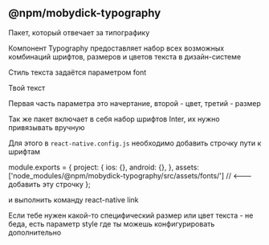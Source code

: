 ## @npm/mobydick-typography

Пакет, который отвечает за типографику

Компонент Typography предоставляет набор всех возможных комбинаций шрифтов, размеров и цветов текста в дизайн-системе

Стиль текста задаётся параметром font

<Typography font="SemiBold-Secondary-XS">Твой текст</Typography>

Первая часть параметра это начертание, второй - цвет, третий - размер

Так же пакет включает в себя набор шрифтов Inter, их нужно привязывать вручную

Для этого в `react-native.config.js` необходимо добавить строчку пути к шрифтам

module.exports = {
  project: {
    ios: {},
    android: {},
  },
  assets: ['node_modules/@npm/mobydick-typography/src/assets/fonts/'] // <--- добавить эту строчку
};

и выполнить команду react-native link

Если тебе нужен какой-то специфический размер или цвет текста - не беда, есть параметр style где ты можешь конфигурировать дополнительно